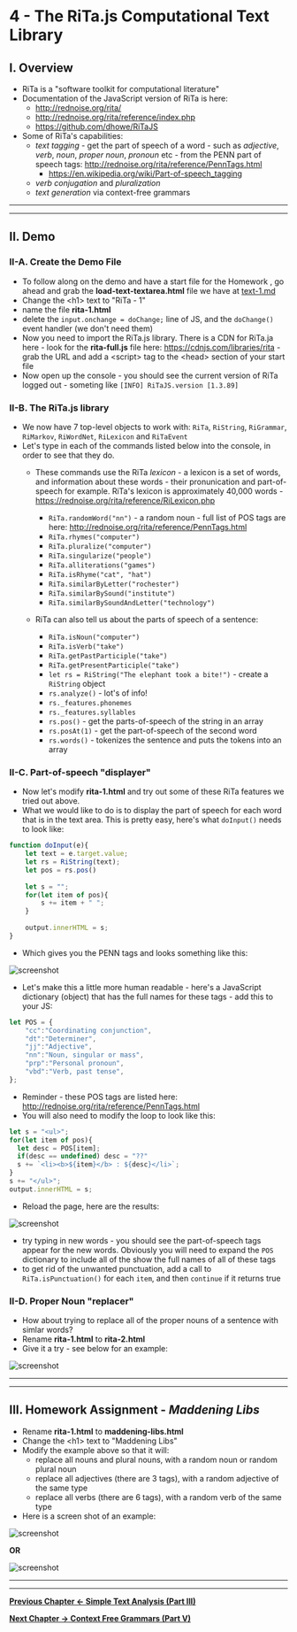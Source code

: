 # 4 - The RiTa.js Computational Text Library

## I. Overview
- RiTa is a "software toolkit for computational literature"
- Documentation of the JavaScript version of RiTa is here: 
  - http://rednoise.org/rita/
  - http://rednoise.org/rita/reference/index.php
  - https://github.com/dhowe/RiTaJS
- Some of RiTa's capabilities:
  - *text tagging* - get the part of speech of a word - such as *adjective*, *verb*, *noun*, *proper noun*, *pronoun* etc  - from the PENN part of speech tags: http://rednoise.org/rita/reference/PennTags.html
    - https://en.wikipedia.org/wiki/Part-of-speech_tagging
  - *verb conjugation* and *pluralization*
  - *text generation* via context-free grammars
  
<hr><hr>

## II. Demo

### II-A. Create the Demo File
- To follow along on the demo and have a start file for the Homework , go ahead and grab the **load-text-textarea.html** file we have at [text-1.md](text-1.md#I-B)
- Change the &lt;h1> text to "RiTa - 1"
- name the file **rita-1.html**
- delete the `input.onchange = doChange;` line of JS, and the `doChange()` event handler (we don't need them)
- Now you need to import the RiTa.js library. There is a CDN for RiTa.ja here - look for the **rita-full.js** file here: https://cdnjs.com/libraries/rita - grab the URL and add a &lt;script> tag to the &lt;head> section of your start file
- Now open up the console - you should see the current version of RiTa logged out - someting like `[INFO] RiTaJS.version [1.3.89]`

### II-B. The RiTa.js library

- We now have 7 top-level objects to work with: `RiTa`, `RiString`, `RiGrammar`, `RiMarkov`, `RiWordNet`, `RiLexicon` and `RiTaEvent`
- Let's type in each of the commands listed below into the console, in order to see that they do.
  - These commands use the RiTa *lexicon* - a lexicon is a set of words, and information about these words - their pronunication and part-of-speech for example. RiTa's lexicon is approximately 40,000 words - https://rednoise.org/rita/reference/RiLexicon.php
    - `RiTa.randomWord("nn")` - a random noun - full list of POS tags are here: http://rednoise.org/rita/reference/PennTags.html
    - `RiTa.rhymes("computer")`
    - `RiTa.pluralize("computer")`
    - `RiTa.singularize("people")`
    - `RiTa.alliterations("games")`
    - `RiTa.isRhyme("cat", "hat")`
    - `RiTa.similarByLetter("rochester")`
    - `RiTa.similarBySound("institute")`
    - `RiTa.similarBySoundAndLetter("technology")`
  
  - RiTa can also tell us about the parts of speech of a sentence:
     - `RiTa.isNoun("computer")`
     - `RiTa.isVerb("take")`
     - `RiTa.getPastParticiple("take")`
     - `RiTa.getPresentParticiple("take")`
     - `let rs = RiString("The elephant took a bite!")` - create a `RiString` object
     - `rs.analyze()` - lot's of info!
     - `rs._features.phonemes`
     - `rs._features.syllables`
     - `rs.pos()` - get the parts-of-speech of the string in an array
     - `rs.posAt(1)` - get the part-of-speech of the second word
     - `rs.words()` - tokenizes the sentence and puts the tokens into an array
     
### II-C. Part-of-speech "displayer"

- Now let's modify **rita-1.html** and try out some of these RiTa features we tried out above.
- What we would like to do is to display the part of speech for each word that is in the text area. This is pretty easy, here's what `doInput()` needs to look like:

```js
function doInput(e){
	let text = e.target.value;
	let rs = RiString(text);
	let pos = rs.pos()
	
	let s = "";
	for(let item of pos){
		s += item + " ";
	}
	
	output.innerHTML = s;
}
```

- Which gives you the PENN tags and looks something like this:

![screenshot](_images/text-9.png)

- Let's make this a little more human readable - here's a JavaScript dictionary (object) that has the full names for these tags - add this to your JS:

```js
let POS = {
	"cc":"Coordinating conjunction",
	"dt":"Determiner",
	"jj":"Adjective",
	"nn":"Noun, singular or mass",
	"prp":"Personal pronoun",
	"vbd":"Verb, past tense",
};
```

- Reminder - these POS tags are listed here: http://rednoise.org/rita/reference/PennTags.html
- You will also need to modify the loop to look like this:

```js
let s = "<ul>";
for(let item of pos){
  let desc = POS[item];
  if(desc == undefined) desc = "??"
  s += `<li><b>${item}</b> : ${desc}</li>`;
}
s += "</ul>";
output.innerHTML = s;
```

- Reload the page, here are the results:

![screenshot](_images/text-10.png)

- try typing in new words - you should see the part-of-speech tags appear for the new words. Obviously you will need to expand the `POS` dictionary to include all of the show the full names of all of these tags
- to get rid of the unwanted punctuation, add a call to `RiTa.isPunctuation()` for each `item`, and then `continue` if it returns true


### II-D. Proper Noun "replacer"

- How about trying to replace all of the proper nouns of a sentence with simlar words?
- Rename **rita-1.html** to **rita-2.html**
- Give it a try - see below for an example:

![screenshot](_images/text-13.png)

<hr><hr>

## III. Homework Assignment - *Maddening Libs*

- Rename **rita-1.html** to **maddening-libs.html**
- Change the &lt;h1> text to "Maddening Libs"
- Modify the example above so that it will:
  - replace all nouns and plural nouns, with a random noun or random plural noun
  - replace all adjectives (there are 3 tags), with a random adjective of the same type
  - replace all verbs (there are 6 tags), with a random verb of the same type
- Here is a screen shot of an example:

![screenshot](_images/text-11.png)

**OR**

![screenshot](_images/text-12.png)

<hr><hr>

**[Previous Chapter <-  Simple Text Analysis (Part III)](text-3.md)**

**[Next Chapter -> Context Free Grammars (Part V)](text-5.md)**
